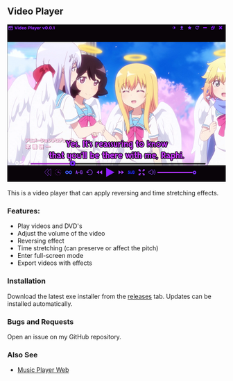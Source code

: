 ## Video Player

<img src="assets/images/readme.png">

This is a video player that can apply reversing and time stretching effects.

### Features:
- Play videos and DVD's
- Adjust the volume of the video
- Reversing effect
- Time stretching (can preserve or affect the pitch)
- Enter full-screen mode
- Export videos with effects

### Installation

Download the latest exe installer from the [releases](https://github.com/Tenpi/Music-Player/releases) tab. Updates can be installed automatically.

### Bugs and Requests

Open an issue on my GitHub repository.

### Also See

- [Music Player Web](https://github.com/Tenpi/Music-Player-Web)